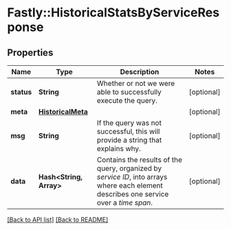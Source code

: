# Fastly::HistoricalStatsByServiceResponse

## Properties

| Name | Type | Description | Notes |
| ---- | ---- | ----------- | ----- |
| **status** | **String** | Whether or not we were able to successfully execute the query. | [optional] |
| **meta** | [**HistoricalMeta**](HistoricalMeta.md) |  | [optional] |
| **msg** | **String** | If the query was not successful, this will provide a string that explains why. | [optional] |
| **data** | **Hash&lt;String, Array&gt;** | Contains the results of the query, organized by *service ID*, into arrays where each element describes one service over a *time span*. | [optional] |

[[Back to API list]](../../README.md#endpoints) [[Back to README]](../../README.md)

